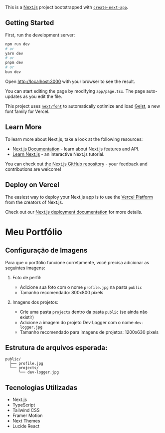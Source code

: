 This is a [Next.js](https://nextjs.org) project bootstrapped with [`create-next-app`](https://nextjs.org/docs/app/api-reference/cli/create-next-app).

## Getting Started

First, run the development server:

```bash
npm run dev
# or
yarn dev
# or
pnpm dev
# or
bun dev
```

Open [http://localhost:3000](http://localhost:3000) with your browser to see the result.

You can start editing the page by modifying `app/page.tsx`. The page auto-updates as you edit the file.

This project uses [`next/font`](https://nextjs.org/docs/app/building-your-application/optimizing/fonts) to automatically optimize and load [Geist](https://vercel.com/font), a new font family for Vercel.

## Learn More

To learn more about Next.js, take a look at the following resources:

- [Next.js Documentation](https://nextjs.org/docs) - learn about Next.js features and API.
- [Learn Next.js](https://nextjs.org/learn) - an interactive Next.js tutorial.

You can check out [the Next.js GitHub repository](https://github.com/vercel/next.js) - your feedback and contributions are welcome!

## Deploy on Vercel

The easiest way to deploy your Next.js app is to use the [Vercel Platform](https://vercel.com/new?utm_medium=default-template&filter=next.js&utm_source=create-next-app&utm_campaign=create-next-app-readme) from the creators of Next.js.

Check out our [Next.js deployment documentation](https://nextjs.org/docs/app/building-your-application/deploying) for more details.

# Meu Portfólio

## Configuração de Imagens

Para que o portfólio funcione corretamente, você precisa adicionar as seguintes imagens:

1. Foto de perfil:
   - Adicione sua foto com o nome `profile.jpg` na pasta `public`
   - Tamanho recomendado: 800x800 pixels

2. Imagens dos projetos:
   - Crie uma pasta `projects` dentro da pasta `public` (se ainda não existir)
   - Adicione a imagem do projeto Dev Logger com o nome `dev-logger.jpg`
   - Tamanho recomendado para imagens de projetos: 1200x630 pixels

## Estrutura de arquivos esperada:

```
public/
  ├── profile.jpg
  └── projects/
      └── dev-logger.jpg
```

## Tecnologias Utilizadas

- Next.js
- TypeScript
- Tailwind CSS
- Framer Motion
- Next Themes
- Lucide React

